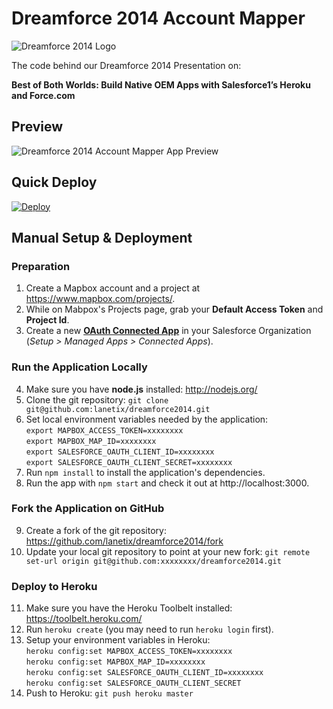 # Dreamforce 2014 Account Mapper

![Dreamforce 2014 Logo](http://www.pardot.com/wp-content/uploads/2014/07/dreamforce_banner_1200x300.jpg)

The code behind our Dreamforce 2014 Presentation on:

**Best of Both Worlds: Build Native OEM Apps with Salesforce1’s Heroku and Force.com**

## Preview

![Dreamforce 2014 Account Mapper App Preview](https://www.dropbox.com/s/29bsxfwhxucy7ti/dreamforce14-app-preview.png?dl=1)

## Quick Deploy

[![Deploy](https://www.herokucdn.com/deploy/button.png)](https://heroku.com/deploy)

## Manual Setup & Deployment

### Preparation

1. Create a Mapbox account and a project at https://www.mapbox.com/projects/.
2. While on Mabpox's Projects page, grab your **Default Access Token** and **Project Id**.
3. Create a new **[OAuth Connected App](https://help.salesforce.com/apex/HTViewHelpDoc?id=connected_app_create.htm)** in your Salesforce Organization (_Setup > Managed Apps > Connected Apps_).

### Run the Application Locally

4. Make sure you have **node.js** installed: http://nodejs.org/
5. Clone the git repository: `git clone git@github.com:lanetix/dreamforce2014.git`
6. Set local environment variables needed by the application:<br />`export MAPBOX_ACCESS_TOKEN=xxxxxxxx`<br />`export MAPBOX_MAP_ID=xxxxxxxx`<br />`export SALESFORCE_OAUTH_CLIENT_ID=xxxxxxxx`<br />`export SALESFORCE_OAUTH_CLIENT_SECRET=xxxxxxxx`
7. Run `npm install` to install the application's dependencies.
8. Run the app with `npm start` and check it out at http://localhost:3000.

### Fork the Application on GitHub

9. Create a fork of the git repository: https://github.com/lanetix/dreamforce2014/fork
10. Update your local git repository to point at your new fork: `git remote set-url origin git@github.com:xxxxxxxx/dreamforce2014.git`

### Deploy to Heroku

11. Make sure you have the Heroku Toolbelt installed: https://toolbelt.heroku.com/
12. Run `heroku create` (you may need to run `heroku login` first).
13. Setup your environment variables in Heroku:<br />`heroku config:set MAPBOX_ACCESS_TOKEN=xxxxxxxx`<br />`heroku config:set MAPBOX_MAP_ID=xxxxxxxx`<br />`heroku config:set SALESFORCE_OAUTH_CLIENT_ID=xxxxxxxx`<br />`heroku config:set SALESFORCE_OAUTH_CLIENT_SECRET`
14. Push to Heroku: `git push heroku master`
